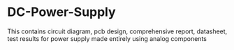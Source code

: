 # DC-Power-Supply
This contains circuit diagram, pcb design, comprehensive report, datasheet, test results for power supply made entirely using analog components
